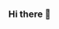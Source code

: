 ### Hi there 👋

<!--
**lsyhahaha/lsyhahaha** is a ✨ _special_ ✨ repository because its `README.md` (this file) appears on your GitHub profile.

Here are some ideas to get you started:

- 🔭 I’m currently working on ...
- 🌱 I’m currently learning on whpu
- 👯 I’m looking to collaborate on ...
- 🤔 I’m looking for help with spark,Hadoop,Scala and so on.
- 💬 Ask me about ...
- 📫 How to reach me: ...
- 😄 Pronouns: ...
- ⚡ Fun fact: ...
-->
